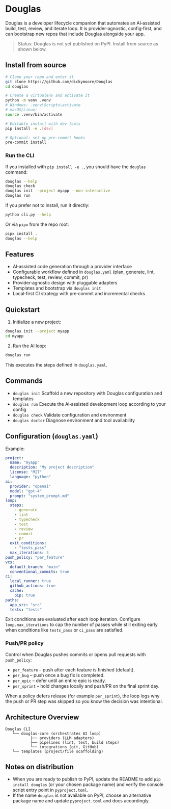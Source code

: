 # Douglas

Douglas is a developer lifecycle companion that automates an AI‑assisted build, test, review, and iterate loop.
It is provider‑agnostic, config‑first, and can bootstrap new repos that include Douglas alongside your app.

> Status: Douglas is not yet published on PyPI. Install from source as shown below.

## Install from source

```bash
# Clone your repo and enter it
git clone https://github.com/dickymoore/Douglas
cd douglas

# Create a virtualenv and activate it
python -m venv .venv
# Windows: .venv\Scripts\activate
# macOS/Linux:
source .venv/bin/activate

# Editable install with dev tools
pip install -e .[dev]

# Optional: set up pre-commit hooks
pre-commit install
```

### Run the CLI

If you installed with `pip install -e .`, you should have the `douglas` command:

```bash
douglas --help
douglas check
douglas init --project myapp --non-interactive
douglas run
```

If you prefer not to install, run it directly:

```bash
python cli.py --help
```

Or via `pipx` from the repo root:

```bash
pipx install .
douglas --help
```

## Features

- AI‑assisted code generation through a provider interface
- Configurable workflow defined in `douglas.yaml` (plan, generate, lint, typecheck, test, review, commit, pr)
- Provider‑agnostic design with pluggable adapters
- Templates and bootstrap via `douglas init`
- Local‑first CI strategy with pre‑commit and incremental checks

## Quickstart

1) Initialize a new project:

```bash
douglas init --project myapp
cd myapp
```

2) Run the AI loop:

```bash
douglas run
```

This executes the steps defined in `douglas.yaml`.

## Commands

- `douglas init`  Scaffold a new repository with Douglas configuration and templates
- `douglas run`   Execute the AI‑assisted development loop according to your config
- `douglas check` Validate configuration and environment
- `douglas doctor` Diagnose environment and tool availability

## Configuration (`douglas.yaml`)

Example:

```yaml
project:
  name: "myapp"
  description: "My project description"
  license: "MIT"
  language: "python"
ai:
  provider: "openai"
  model: "gpt-4"
  prompt: "system_prompt.md"
loop:
  steps:
    - generate
    - lint
    - typecheck
    - test
    - review
    - commit
    - pr
  exit_conditions:
    - "tests_pass"
  max_iterations: 3
push_policy: "per_feature"
vcs:
  default_branch: "main"
  conventional_commits: true
ci:
  local_runner: true
  github_actions: true
  cache:
    pip: true
paths:
  app_src: "src"
  tests: "tests"
```

Exit conditions are evaluated after each loop iteration. Configure
`loop.max_iterations` to cap the number of passes while still exiting early when
conditions like `tests_pass` or `ci_pass` are satisfied.

### Push/PR policy

Control when Douglas pushes commits or opens pull requests with `push_policy`:

- `per_feature` – push after each feature is finished (default).
- `per_bug` – push once a bug fix is completed.
- `per_epic` – defer until an entire epic is ready.
- `per_sprint` – hold changes locally and push/PR on the final sprint day.

When a policy defers release (for example `per_sprint`), the loop logs why the
push or PR step was skipped so you know the decision was intentional.

## Architecture Overview

```
Douglas CLI
   └── douglas-core (orchestrates AI loop)
           ├── providers (LLM adapters)
           ├── pipelines (lint, test, build steps)
           └── integrations (git, GitHub)
   └── templates (project/file scaffolding)
```

## Notes on distribution

- When you are ready to publish to PyPI, update the README to add `pip install douglas` (or your chosen package name) and verify the console script entry point in `pyproject.toml`.
- If the name `douglas` is not available on PyPI, choose an alternative package name and update `pyproject.toml` and docs accordingly.
